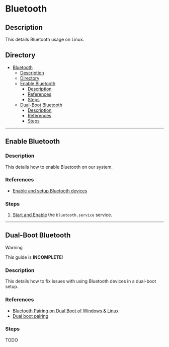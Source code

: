 # Bluetooth

## Description

This details Bluetooth usage on Linux.

## Directory

- [Bluetooth](#bluetooth)
  - [Description](#description)
  - [Directory](#directory)
  - [Enable Bluetooth](#enable-bluetooth)
    - [Description](#description-1)
    - [References](#references)
    - [Steps](#steps)
  - [Dual-Boot Bluetooth](#dual-boot-bluetooth)
    - [Description](#description-2)
    - [References](#references-1)
    - [Steps](#steps-1)

---

## Enable Bluetooth

### Description

This details how to enable Bluetooth on our system.

### References

- [Enable and setup Bluetooth devices](https://discovery.endeavouros.com/bluetooth/bluetooth/2021/03)

### Steps

1. [Start and Enable](autostart.md#start-and-enable-service) the `bluetooth.service` service.

---

## Dual-Boot Bluetooth

> [!WARNING]  
> This guide is **INCOMPLETE**!

### Description

This details how to fix issues with using Bluetooth devices in a dual-boot setup.

### References

- [Bluetooth Pairing on Dual Boot of Windows & Linux](https://unix.stackexchange.com/a/255510)
- [Dual boot pairing](https://wiki.archlinux.org/title/bluetooth#Dual_boot_pairing)

### Steps

TODO
